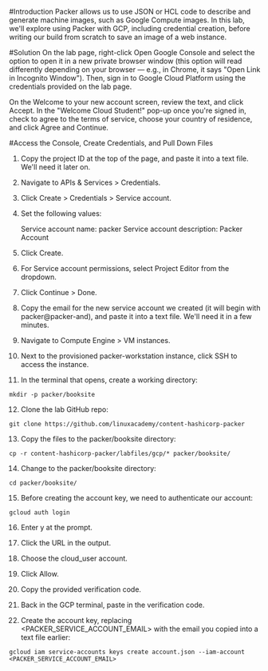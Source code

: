 #Introduction
Packer allows us to use JSON or HCL code to describe and generate machine images, such as Google Compute images. 
In this lab, we'll explore using Packer with GCP, including credential creation, 
before writing our build from scratch to save an image of a web instance.

#Solution
On the lab page, right-click Open Google Console and select the option to open it in a new private browser window
(this option will read differently depending on your browser — e.g., in Chrome, it says "Open Link in Incognito Window"). 
Then, sign in to Google Cloud Platform using the credentials provided on the lab page.

On the Welcome to your new account screen, review the text, and click Accept. 
In the "Welcome Cloud Student!" pop-up once you're signed in, check to agree to the terms of service,
choose your country of residence, and click Agree and Continue.

#Access the Console, Create Credentials, and Pull Down Files


1. Copy the project ID at the top of the page, and paste it into a text file. We'll need it later on.

2. Navigate to APIs & Services > Credentials.

3. Click Create > Credentials > Service account.

4. Set the following values:

    Service account name: packer
    Service account description: Packer Account

5. Click Create.

6. For Service account permissions, select Project Editor from the dropdown.

7. Click Continue > Done.

8. Copy the email for the new service account we created (it will begin with packer@packer-and), and paste it into a text file. We'll need it in a few minutes.

9. Navigate to Compute Engine > VM instances.

10. Next to the provisioned packer-workstation instance, click SSH to access the instance.

11. In the terminal that opens, create a working directory:
```
mkdir -p packer/booksite
```

12. Clone the lab GitHub repo:

```
git clone https://github.com/linuxacademy/content-hashicorp-packer
```

13. Copy the files to the packer/booksite directory:

```
cp -r content-hashicorp-packer/labfiles/gcp/* packer/booksite/
```

14. Change to the packer/booksite directory:

```
cd packer/booksite/
```

15. Before creating the account key, we need to authenticate our account:

```
gcloud auth login
```


16. Enter y at the prompt.

17. Click the URL in the output.

18. Choose the cloud_user account.

19. Click Allow.

20. Copy the provided verification code.

21. Back in the GCP terminal, paste in the verification code.

22. Create the account key, replacing <PACKER_SERVICE_ACCOUNT_EMAIL> with the email you copied into a text file earlier:

```
gcloud iam service-accounts keys create account.json --iam-account <PACKER_SERVICE_ACCOUNT_EMAIL>
```
